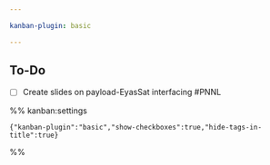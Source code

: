 ```yaml
---

kanban-plugin: basic

---
```


## To-Do

- [ ] Create slides on payload-EyasSat interfacing #PNNL




%% kanban:settings
```
{"kanban-plugin":"basic","show-checkboxes":true,"hide-tags-in-title":true}
```
%%